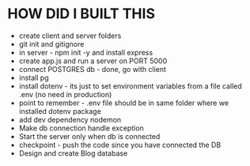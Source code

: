 # HOW DID I BUILT THIS

- create client and server folders
- git init and gitignore
- in server - npm init -y and install express
- create app.js and run a server on PORT 5000
- connect POSTGRES db - done, go with client
- install pg
- install dotenv - its just to set environment variables from a file called .env (no need in production)
- point to remember - .env file should be in same folder where we installed dotenv package
- add dev dependency nodemon
- Make db connection handle exception
- Start the server only when db is connected
- checkpoint - push the code since you have connected the DB
- Design and create Blog database
